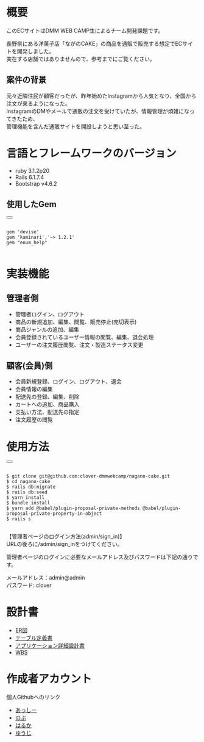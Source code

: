 # 概要

このECサイトはDMM WEB CAMP生によるチーム開発課題です。  

長野県にある洋菓子店「ながのCAKE」の商品を通販で販売する想定でECサイトを開発しました。  
実在する店舗ではありませんので、参考までにご覧ください。


## 案件の背景

元々近隣住民が顧客だったが、昨年始めたInstagramから人気となり、全国から注文が来るようになった。  
InstagramのDMやメールで通販の注文を受けていたが、情報管理が煩雑になってきたため、  
管理機能を含んだ通販サイトを開設しようと思い至った。


# 言語とフレームワークのバージョン

* ruby 3.1.2p20
* Rails 6.1.7.4
* Bootstrap v4.6.2

## 使用したGem

<div>
  <button class="copy-button" onclick="copyToClipboard()"></button>
  <pre><code id="code-block">
gem 'devise'  
gem 'kaminari','~> 1.2.1'  
gem "enum_help"
  </code></pre>
</div>


# 実装機能

## 管理者側

* 管理者ログイン、ログアウト
* 商品の新規追加、編集、閲覧、販売停止(売切表示)
* 商品ジャンルの追加、編集
* 会員登録されているユーザー情報の閲覧、編集、退会処理
* ユーザーの注文履歴閲覧、注文・製造ステータス変更

## 顧客(会員)側

* 会員新規登録、ログイン、ログアウト、退会
* 会員情報の編集
* 配送先の登録、編集、削除
* カートへの追加、商品購入
* 支払い方法、配送先の指定
* 注文履歴の閲覧



# 使用方法

<div>
  <button class="copy-button" onclick="copyToClipboard()"></button>
  <pre><code id="code-block">
$ git clone git@github.com:clover-dmmwebcamp/nagano-cake.git
$ cd nagano-cake
$ rails db:migrate
$ rails db:seed
$ yarn install
$ bundle install
$ yarn add @babel/plugin-proposal-private-methods @babel/plugin-proposal-private-property-in-object
$ rails s
  </code></pre>
</div>

 【管理者ページのログイン方法(admin/sign_in)】　　  
URLの後ろに/admin/sign_inをつけてください。  

管理者ページのログインに必要なメールアドレス及びパスワードは下記の通りです。

メールアドレス：admin@admin  
パスワード: clover

# 設計書

* [ER図](https://app.diagrams.net/#G1pNjD20RmUe4xmLC0e-HwxwVLlGPbaakC)
* [テーブル定義書](https://docs.google.com/spreadsheets/d/1gC93dazzjdc0idLVDG35dT61ONneZaAsnbnCPVYRXOM/edit#gid=856357510)
* [アプリケーション詳細設計書](https://docs.google.com/spreadsheets/d/14PgkbXQDvTDCWXzeblN0see1SNN73QXncmW02U-LjFA/edit#gid=549108681)
* [WBS](https://docs.google.com/spreadsheets/d/1AzxN9sKhNWAwFCtEN4o6SbkPBW1qD4gQbo-q9ZhCO6g/edit#gid=815106619)

# 作成者アカウント
個人Githubへのリンク

* [あっしー](https://github.com/takahiro0218)
* [のぶ](https://github.com/m-ole0)
* [はるか](https://github.com/haruka-ochiai)
* [ゆうじ](https://github.com/yujinago)

